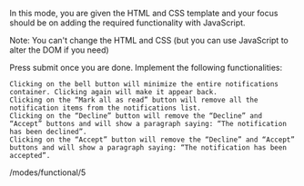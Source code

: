 In this mode, you are given the HTML and CSS template and your focus should be on adding the required functionality with JavaScript.

Note: You can't change the HTML and CSS (but you can use JavaScript to alter the DOM if you need)

Press submit once you are done.
Implement the following functionalities:

    Clicking on the bell button will minimize the entire notifications container. Clicking again will make it appear back.
    Clicking on the “Mark all as read” button will remove all the notification items from the notifications list.
    Clicking on the “Decline” button will remove the “Decline” and “Accept” buttons and will show a paragraph saying: “The notification has been declined”.
    Clicking on the “Accept” button will remove the “Decline” and “Accept” buttons and will show a paragraph saying: “The notification has been accepted”.

/modes/functional/5